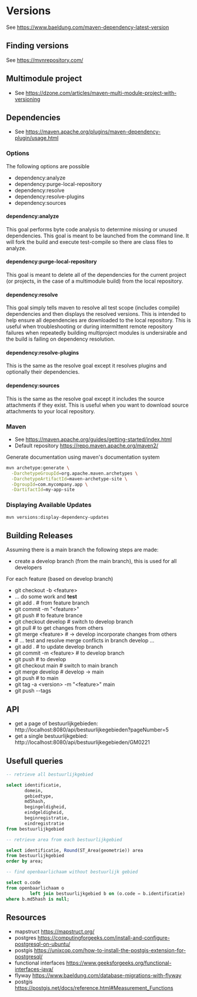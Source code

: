 # Versions

See https://www.baeldung.com/maven-dependency-latest-version

## Finding versions

See https://mvnrepository.com/

## Multimodule project

- See https://dzone.com/articles/maven-multi-module-project-with-versioning

## Dependencies
- See https://maven.apache.org/plugins/maven-dependency-plugin/usage.html

### Options
The following options are possible
- dependency:analyze
- dependency:purge-local-repository
- dependency:resolve
- dependency:resolve-plugins
- dependency:sources

#### dependency:analyze
This goal performs byte code analysis to determine missing or unused dependencies. This goal is meant to be launched from the command line. It will fork the build and execute test-compile so there are class files to analyze.

#### dependency:purge-local-repository
This goal is meant to delete all of the dependencies for the current project (or projects, in the case of a multimodule build) from the local repository.

#### dependency:resolve
This goal simply tells maven to resolve all test scope (includes compile) dependencies and then displays the resolved versions. This is intended to help ensure all dependencies are downloaded to the local repository. This is useful when troubleshooting or during intermittent remote repository failures when repeatedly building multiproject modules is undersirable and the build is failing on dependency resolution.

#### dependency:resolve-plugins
This is the same as the resolve goal except it resolves plugins and optionally their dependencies.

#### dependency:sources
This is the same as the resolve goal except it includes the source attachments if they exist. This is useful when you want to download source attachments to your local repository.


### Maven

- See https://maven.apache.org/guides/getting-started/index.html
- Default repository https://repo.maven.apache.org/maven2/

Generate documentation using maven's documentation system

```bash
mvn archetype:generate \
  -DarchetypeGroupId=org.apache.maven.archetypes \
  -DarchetypeArtifactId=maven-archetype-site \
  -DgroupId=com.mycompany.app \
  -DartifactId=my-app-site
```

### Displaying Available Updates

```bash
mvn versions:display-dependency-updates
```

## Building Releases

Assuming there is a main branch the following steps are made:

- create a develop branch (from the main branch), this is used for all developers

For each feature (based on develop branch)

- git checkout -b \<feature\>
- ... do some work and **test**
- git add . # from feature branch
- git commit -m "\<feature\>"
- git push # to feature brance
- git checkout develop # switch to develop branch
- git pull # to get changes from others
- git merge \<feature\> # <feature> -\> develop incorporate changes from others
- \# ... test and resolve merge conflicts in branch develop ...
- git add . # to update develop branch
- git commit -m \<feature\> # to develop branch
- git push # to develop
- git checkout main # switch to main branch
- git merge develop # develop -\> main
- git push # to main
- git tag -a \<version\> -m "\<feature\>" main
- git push --tags

## API

- get a page of bestuurlijkgebieden: http://localhost:8080/api/bestuurlijkegebieden?pageNumber=5
- get a single bestuurlijkgebied: http://localhost:8080/api/bestuurlijkegebieden/GM0221

## Usefull queries

```sql
-- retrieve all bestuurlijkgebied

select identificatie,
       domein,
       gebiedtype,
       md5hash,
       begingeldigheid,
       eindgeldigheid,
       beginregistratie,
       eindregistratie
from bestuurlijkgebied

-- retrieve area from each bestuurlijkgebied

select identificatie, Round(ST_Area(geometrie)) area
from bestuurlijkgebied
order by area;

-- find openbaarlichaam without bestuurlijk gebied

select o.code
from openbaarlichaam o
         left join bestuurlijkgebied b on (o.code = b.identificatie)
where b.md5hash is null;

```

## Resources

- mapstruct https://mapstruct.org/
- postgres https://computingforgeeks.com/install-and-configure-postgresql-on-ubuntu/
- postgis https://unixcop.com/how-to-install-the-postgis-extension-for-postgresql/
- functional interfaces https://www.geeksforgeeks.org/functional-interfaces-java/
- flyway https://www.baeldung.com/database-migrations-with-flyway
- postgis https://postgis.net/docs/reference.html#Measurement_Functions